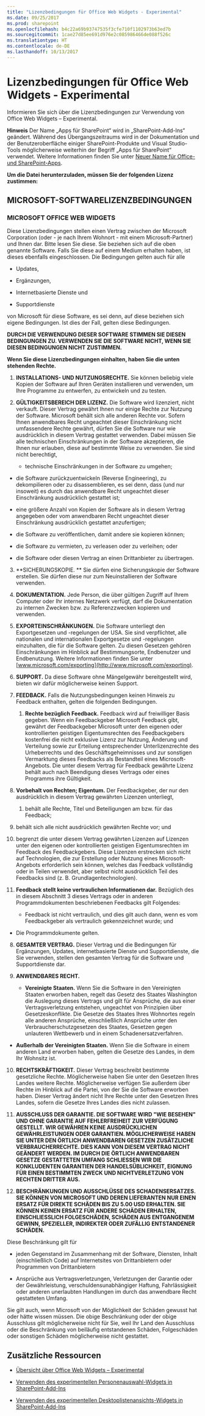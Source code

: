 ```yaml
---
title: "Lizenzbedingungen für Office Web Widgets - Experimental"
ms.date: 09/25/2017
ms.prod: sharepoint
ms.openlocfilehash: b4c22a69b93747535f3cfe710f1102973b63ed7b
ms.sourcegitcommit: 1cae27d85ee691d976e2c085986466de088f526c
ms.translationtype: HT
ms.contentlocale: de-DE
ms.lasthandoff: 10/13/2017
---
```

# <a name="office-web-widgets---experimental-license-terms"></a>Lizenzbedingungen für Office Web Widgets - Experimental
Informieren Sie sich über die Lizenzbedingungen zur Verwendung von Office Web Widgets – Experimental.
 

 **Hinweis** Der Name „Apps für SharePoint“ wird in „SharePoint-Add-Ins“ geändert. Während des Übergangszeitraums wird in der Dokumentation und der Benutzeroberfläche einiger SharePoint-Produkte und Visual Studio-Tools möglicherweise weiterhin der Begriff „Apps für SharePoint“ verwendet. Weitere Informationen finden Sie unter [Neuer Name für Office- und SharePoint-Apps](new-name-for-apps-for-sharepoint.md#bk_newname).
 

 **Um die Datei herunterzuladen, müssen Sie der folgenden Lizenz zustimmen:**
 

## <a name="microsoft-software-license-terms"></a>MICROSOFT-SOFTWARELIZENZBEDINGUNGEN


### <a name="microsoft-office-web-widgets"></a>MICROSOFT OFFICE WEB WIDGETS

Diese Lizenzbedingungen stellen einen Vertrag zwischen der Microsoft Corporation (oder - je nach Ihrem Wohnort - mit einem Microsoft-Partner) und Ihnen dar. Bitte lesen Sie diese. Sie beziehen sich auf die oben genannte Software. Falls Sie diese auf einem Medium erhalten haben, ist dieses ebenfalls eingeschlossen. Die Bedingungen gelten auch für alle
 

 

- Updates,
    
 
- Ergänzungen,
    
 
- Internetbasierte Dienste und
    
 
- Supportdienste
    
 
von Microsoft für diese Software, es sei denn, auf diese beziehen sich eigene Bedingungen. Ist dies der Fall, gelten diese Bedingungen.
 

 
 **DURCH DIE VERWENDUNG DIESER SOFTWARE STIMMEN SIE DIESEN BEDINGUNGEN ZU. VERWENDEN SIE DIE SOFTWARE NICHT, WENN SIE DIESEN BEDINGUNGEN NICHT ZUSTIMMEN.**
 

 
 **Wenn Sie diese Lizenzbedingungen einhalten, haben Sie die unten stehenden Rechte.**
 

 

1.  **INSTALLATIONS- UND NUTZUNGSRECHTE.** Sie können beliebig viele Kopien der Software auf Ihren Geräten installieren und verwenden, um Ihre Programme zu entwerfen, zu entwickeln und zu testen.
    
 
2.  **GÜLTIGKEITSBEREICH DER LIZENZ.** Die Software wird lizenziert, nicht verkauft. Dieser Vertrag gewährt Ihnen nur einige Rechte zur Nutzung der Software. Microsoft behält sich alle anderen Rechte vor. Sofern Ihnen anwendbares Recht ungeachtet dieser Einschränkung nicht umfassendere Rechte gewährt, dürfen Sie die Software nur wie ausdrücklich in diesem Vertrag gestattet verwenden. Dabei müssen Sie alle technischen Einschränkungen in der Software akzeptieren, die Ihnen nur erlauben, diese auf bestimmte Weise zu verwenden. Sie sind nicht berechtigt,
    
      - technische Einschränkungen in der Software zu umgehen;
    
 
  - die Software zurückzuentwickeln (Reverse Engineering), zu dekompilieren oder zu disassemblieren, es sei denn, dass (und nur insoweit) es durch das anwendbare Recht ungeachtet dieser Einschränkung ausdrücklich gestattet ist;
    
 
  - eine größere Anzahl von Kopien der Software als in diesem Vertrag angegeben oder vom anwendbaren Recht ungeachtet dieser Einschränkung ausdrücklich gestattet anzufertigen;
    
 
  - die Software zu veröffentlichen, damit andere sie kopieren können;
    
 
  - die Software zu vermieten, zu verleasen oder zu verleihen; oder
    
 
  - die Software oder diesen Vertrag an einen Drittanbieter zu übertragen.
    
 
3.  **SICHERUNGSKOPIE. ** Sie dürfen eine Sicherungskopie der Software erstellen. Sie dürfen diese nur zum Neuinstallieren der Software verwenden.
    
 
4.  **DOKUMENTATION.** Jede Person, die über gültigen Zugriff auf Ihrem Computer oder Ihr internes Netzwerk verfügt, darf die Dokumentation zu internen Zwecken bzw. zu Referenzzwecken kopieren und verwenden.
    
 
5.  **EXPORTEINSCHRÄNKUNGEN.** Die Software unterliegt den Exportgesetzen und -regelungen der USA. Sie sind verpflichtet, alle nationalen und internationalen Exportgesetze und -regelungen einzuhalten, die für die Software gelten. Zu diesen Gesetzen gehören Einschränkungen im Hinblick auf Bestimmungsorte, Endbenutzer und Endbenutzung. Weitere Informationen finden Sie unter [www.microsoft.com/exporting](http://www.microsoft.com/exporting).
    
 
6.  **SUPPORT.** Da diese Software ohne Mängelgewähr bereitgestellt wird, bieten wir dafür möglicherweise keinen Support.
    
 
7.  **FEEDBACK.** Falls die Nutzungsbedingungen keinen Hinweis zu Feedback enthalten, gelten die folgenden Bedingungen.
    
      1.  **Rechte bezüglich Feedback.** Feedback wird auf freiwilliger Basis gegeben. Wenn ein Feedbackgeber Microsoft Feedback gibt, gewährt der Feedbackgeber Microsoft unter den eigenen oder kontrollierten geistigen Eigentumsrechten des Feedbackgebers kostenfrei die nicht exklusive Lizenz zur Nutzung, Änderung und Verteilung sowie zur Erteilung entsprechender Unterlizenzrechte des Urheberrechts und des Geschäftsgeheimnisses und zur sonstigen Vermarktung dieses Feedbacks als Bestandteil eines Microsoft-Angebots. Die unter diesem Vertrag für Feedback gewährte Lizenz behält auch nach Beendigung dieses Vertrags oder eines Programms ihre Gültigkeit.
    
 
  2.  **Vorbehalt von Rechten; Eigentum.** Der Feedbackgeber, der nur den ausdrücklich in diesem Vertrag gewährten Lizenzen unterliegt,
    
      1. behält alle Rechte, Titel und Beteiligungen am bzw. für das Feedback;
    
 
  2. behält sich alle nicht ausdrücklich gewährten Rechte vor; und
    
 
  3. begrenzt die unter diesem Vertrag gewährten Lizenzen auf Lizenzen unter den eigenen oder kontrollierten geistigen Eigentumsrechten im Feedback des Feedbackgebers. Diese Lizenzen erstrecken sich nicht auf Technologien, die zur Erstellung oder Nutzung eines Microsoft-Angebots erforderlich sein können, welches das Feedback vollständig oder in Teilen verwendet, aber selbst nicht ausdrücklich Teil des Feedbacks sind (z. B. Grundlagentechnologien).
    
 
  3.  **Feedback stellt keine vertraulichen Informationen dar.** Bezüglich des in diesem Abschnitt 3 dieses Vertrags oder in anderen Programmdokumenten beschriebenen Feedbacks gilt Folgendes:
    
      - Feedback ist nicht vertraulich, und dies gilt auch dann, wenn es vom Feedbackgeber als vertraulich gekennzeichnet wurde; und
    
 
  - Die Programmdokumente gelten.
    
 
8.  **GESAMTER VERTRAG.** Dieser Vertrag und die Bedingungen für Ergänzungen, Updates, internetbasierte Dienste und Supportdienste, die Sie verwenden, stellen den gesamten Vertrag für die Software und Supportdienste dar.
    
 
9.  **ANWENDBARES RECHT.**
    
      -  **Vereinigte Staaten.** Wenn Sie die Software in den Vereinigten Staaten erworben haben, regelt das Gesetz des Staates Washington die Auslegung dieses Vertrags und gilt für Ansprüche, die aus einer Vertragsverletzung entstehen, ungeachtet von Prinzipien über Gesetzeskonflikte. Die Gesetze des Staates Ihres Wohnortes regeln alle anderen Ansprüche, einschließlich Ansprüche unter den Verbraucherschutzgesetzen des Staates, Gesetzen gegen unlauteren Wettbewerb und in einem Schadenersatzverfahren.
    
 
  -  **Außerhalb der Vereinigten Staaten.** Wenn Sie die Software in einem anderen Land erworben haben, gelten die Gesetze des Landes, in dem Ihr Wohnsitz ist.
    
 
10.  **RECHTSKRÄFTIGKEIT.** Dieser Vertrag beschreibt bestimmte gesetzliche Rechte. Möglicherweise haben Sie unter den Gesetzen Ihres Landes weitere Rechte. Möglicherweise verfügen Sie außerdem über Rechte im Hinblick auf die Partei, von der Sie die Software erworben haben. Dieser Vertrag ändert nicht Ihre Rechte unter den Gesetzen Ihres Landes, sofern die Gesetze Ihres Landes dies nicht zulassen.
    
 
11.  **AUSSCHLUSS DER GARANTIE. DIE SOFTWARE WIRD "WIE BESEHEN" UND OHNE GARANTIE AUF FEHLERFREIHEIT ZUR VERFÜGUNG GESTELLT. WIR GEWÄHREN KEINE AUSDRÜCKLICHEN GEWÄHRLEISTUNGEN ODER GARANTIEN. MÖGLICHERWEISE HABEN SIE UNTER DEN ÖRTLICH ANWENDBAREN GESETZEN ZUSÄTZLICHE VERBRAUCHERRECHTE. DIES KANN VON DIESEM VERTRAG NICHT GEÄNDERT WERDEN. IM DURCH DIE ÖRTLICH ANWENDBAREN GESETZE GESTATTETEN UMFANG SCHLIESSEN WIR DIE KONKLUDENTEN GARANTIEN DER HANDELSÜBLICHKEIT, EIGNUNG FÜR EINEN BESTIMMTEN ZWECK UND NICHTVERLETZUNG VON RECHTEN DRITTER AUS.**
    
 
12.  **BESCHRÄNKUNGEN UND AUSSCHLÜSSE DES SCHADENSERSATZES. SIE KÖNNEN VON MICROSOFT UND DEREN LIEFERANTEN NUR EINEN ERSATZ FÜR DIREKTE SCHÄDEN BIS ZU 5.00 USD ERHALTEN. SIE KÖNNEN KEINEN ERSATZ FÜR ANDERE SCHÄDEN ERHALTEN, EINSCHLIESSLICH FOLGESCHÄDEN, SCHÄDEN AUS ENTGANGENEM GEWINN, SPEZIELLER, INDIREKTER ODER ZUFÄLLIG ENTSTANDENER SCHÄDEN.**
    
 
Diese Beschränkung gilt für
 

 

- jeden Gegenstand im Zusammenhang mit der Software, Diensten, Inhalt (einschließlich Code) auf Internetsites von Drittanbietern oder Programmen von Drittanbietern
    
 
- Ansprüche aus Vertragsverletzungen, Verletzungen der Garantie oder der Gewährleistung, verschuldensunabhängiger Haftung, Fahrlässigkeit oder anderen unerlaubten Handlungen im durch das anwendbare Recht gestatteten Umfang.
    
 
Sie gilt auch, wenn Microsoft von der Möglichkeit der Schäden gewusst hat oder hätte wissen müssen. Die obige Beschränkung oder der obige Ausschluss gilt möglicherweise nicht für Sie, weil Ihr Land den Ausschluss oder die Beschränkung von beiläufig entstandenen Schäden, Folgeschäden oder sonstigen Schäden möglicherweise nicht gestattet.
 

 

## <a name="additional-resources"></a>Zusätzliche Ressourcen
<a name="bk_addresources"> </a>


-  [Übersicht über Office Web Widgets – Experimental](office-web-widgetsexperimental-overview.md)
    
 
-  [Verwenden des experimentellen Personenauswahl-Widgets in SharePoint-Add-Ins](use-the-experimental-people-picker-widget-in-sharepoint-add-ins.md)
    
 
-  [Verwenden des experimentellen Desktoplistenansichts-Widgets in SharePoint-Add-Ins](use-the-experimental-desktop-list-view-widget-in-sharepoint-add-ins.md)
    
 


